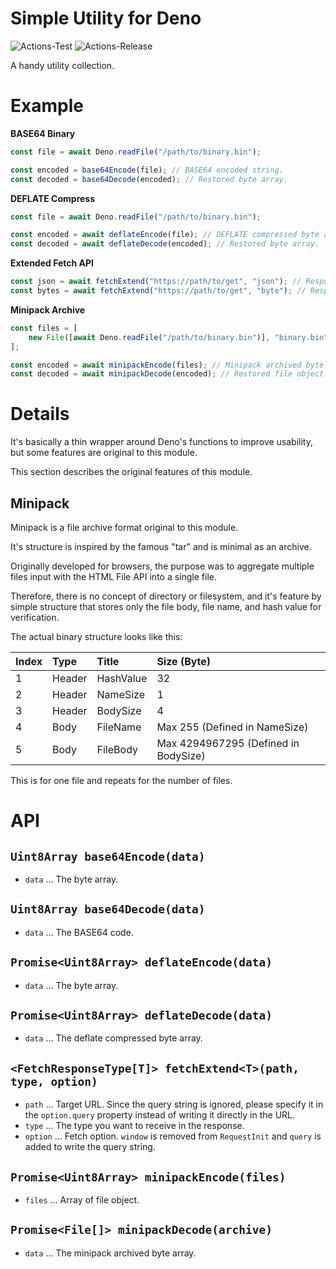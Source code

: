 # **Simple Utility for Deno**
![Actions-Test](https://github.com/dojyorin/deno_simple_utility/actions/workflows/test.yaml/badge.svg)
![Actions-Release](https://github.com/dojyorin/deno_simple_utility/actions/workflows/release.yaml/badge.svg)

A handy utility collection.

# Example
**BASE64 Binary**

```ts
const file = await Deno.readFile("/path/to/binary.bin");

const encoded = base64Encode(file); // BASE64 encoded string.
const decoded = base64Decode(encoded); // Restored byte array.
```

**DEFLATE Compress**

```ts
const file = await Deno.readFile("/path/to/binary.bin");

const encoded = await deflateEncode(file); // DEFLATE compressed byte array.
const decoded = await deflateDecode(encoded); // Restored byte array.
```

**Extended Fetch API**

```ts
const json = await fetchExtend("https://path/to/get", "json"); // Response as JSON.
const bytes = await fetchExtend("https://path/to/get", "byte"); // Response as Uint8Array.
```

**Minipack Archive**

```ts
const files = [
    new File([await Deno.readFile("/path/to/binary.bin")], "binary.bin")
];

const encoded = await minipackEncode(files); // Minipack archived byte array.
const decoded = await minipackDecode(encoded); // Restored file object array.
```

# Details
It's basically a thin wrapper around Deno's functions to improve usability, but some features are original to this module.

This section describes the original features of this module.

## Minipack
Minipack is a file archive format original to this module.

It's structure is inspired by the famous "tar" and is minimal as an archive.

Originally developed for browsers, the purpose was to aggregate multiple files input with the HTML File API into a single file.

Therefore, there is no concept of directory or filesystem, and it's feature by simple structure that stores only the file body, file name, and hash value for verification.

The actual binary structure looks like this:

|Index|Type|Title|Size (Byte)|
|:--|:--|:--|:--|
|1|Header|HashValue|32|
|2|Header|NameSize|1|
|3|Header|BodySize|4|
|4|Body|FileName|Max 255 (Defined in NameSize)|
|5|Body|FileBody|Max 4294967295 (Defined in BodySize)|

This is for one file and repeats for the number of files.

# API
## `Uint8Array base64Encode(data)`
- `data` ... The byte array.

## `Uint8Array base64Decode(data)`
- `data` ... The BASE64 code.

## `Promise<Uint8Array> deflateEncode(data)`
- `data` ... The byte array.

## `Promise<Uint8Array> deflateDecode(data)`
- `data` ... The deflate compressed byte array.

## `<FetchResponseType[T]> fetchExtend<T>(path, type, option)`
- `path` ... Target URL. Since the query string is ignored, please specify it in the `option.query` property instead of writing it directly in the URL.
- `type` ... The type you want to receive in the response.
- `option` ... Fetch option. `window` is removed from `RequestInit` and `query` is added to write the query string.

## `Promise<Uint8Array> minipackEncode(files)`
- `files` ... Array of file object.

## `Promise<File[]> minipackDecode(archive)`
- `data` ... The minipack archived byte array.